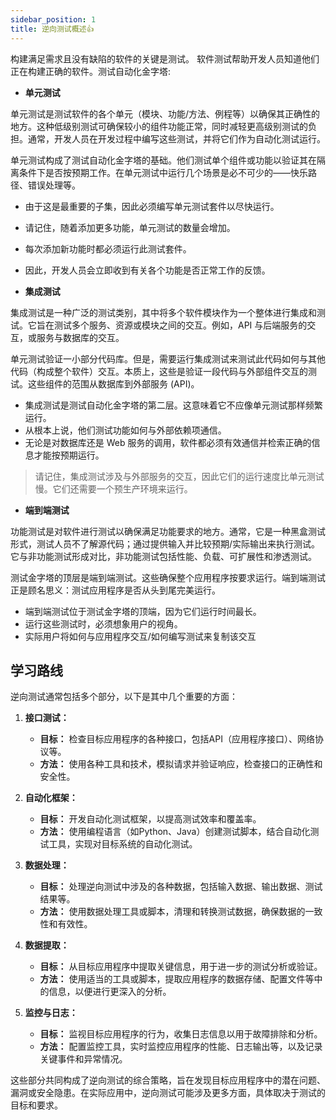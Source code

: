 ```yaml
---
sidebar_position: 1
title: 逆向测试概述👍
---
```


构建满足需求且没有缺陷的软件的关键是测试。
软件测试帮助开发人员知道他们正在构建正确的软件。测试自动化金字塔:

- **单元测试**

单元测试是测试软件的各个单元（模块、功能/方法、例程等）以确保其正确性的地方。这种低级别测试可确保较小的组件功能正常，同时减轻更高级别测试的负担。通常，开发人员在开发过程中编写这些测试，并将它们作为自动化测试运行。

单元测试构成了测试自动化金字塔的基础。他们测试单个组件或功能以验证其在隔离条件下是否按预期工作。在单元测试中运行几个场景是必不可少的——快乐路径、错误处理等。

- 由于这是最重要的子集，因此必须编写单元测试套件以尽快运行。
- 请记住，随着添加更多功能，单元测试的数量会增加。
- 每次添加新功能时都必须运行此测试套件。
- 因此，开发人员会立即收到有关各个功能是否正常工作的反馈。

- **集成测试**

集成测试是一种广泛的测试类别，其中将多个软件模块作为一个整体进行集成和测试。它旨在测试多个服务、资源或模块之间的交互。例如，API 与后端服务的交互，或服务与数据库的交互。

单元测试验证一小部分代码库。但是，需要运行集成测试来测试此代码如何与其他代码（构成整个软件）交互。本质上，这些是验证一段代码与外部组件交互的测试。这些组件的范围从数据库到外部服务 (API)。

- 集成测试是测试自动化金字塔的第二层。这意味着它不应像单元测试那样频繁运行。
- 从根本上说，他们测试功能如何与外部依赖项通信。
- 无论是对数据库还是 Web 服务的调用，软件都必须有效通信并检索正确的信息才能按预期运行。

>请记住，集成测试涉及与外部服务的交互，因此它们的运行速度比单元测试慢。它们还需要一个预生产环境来运行。

- **端到端测试**

功能测试是对软件进行测试以确保满足功能要求的地方。通常，它是一种黑盒测试形式，测试人员不了解源代码；通过提供输入并比较预期/实际输出来执行测试。它与非功能测试形成对比，非功能测试包括性能、负载、可扩展性和渗透测试。

测试金字塔的顶层是端到端测试。这些确保整个应用程序按要求运行。端到端测试正是顾名思义：测试应用程序是否从头到尾完美运行。

- 端到端测试位于测试金字塔的顶端，因为它们运行时间最长。
- 运行这些测试时，必须想象用户的视角。
- 实际用户将如何与应用程序交互/如何编写测试来复制该交互

## 学习路线

逆向测试通常包括多个部分，以下是其中几个重要的方面：

1. **接口测试：**
   - **目标：** 检查目标应用程序的各种接口，包括API（应用程序接口）、网络协议等。
   - **方法：** 使用各种工具和技术，模拟请求并验证响应，检查接口的正确性和安全性。

2. **自动化框架：**
   - **目标：** 开发自动化测试框架，以提高测试效率和覆盖率。
   - **方法：** 使用编程语言（如Python、Java）创建测试脚本，结合自动化测试工具，实现对目标系统的自动化测试。

3. **数据处理：**
   - **目标：** 处理逆向测试中涉及的各种数据，包括输入数据、输出数据、测试结果等。
   - **方法：** 使用数据处理工具或脚本，清理和转换测试数据，确保数据的一致性和有效性。

4. **数据提取：**
   - **目标：** 从目标应用程序中提取关键信息，用于进一步的测试分析或验证。
   - **方法：** 使用适当的工具或脚本，提取应用程序的数据存储、配置文件等中的信息，以便进行更深入的分析。

5. **监控与日志：**
   - **目标：** 监视目标应用程序的行为，收集日志信息以用于故障排除和分析。
   - **方法：** 配置监控工具，实时监控应用程序的性能、日志输出等，以及记录关键事件和异常情况。

这些部分共同构成了逆向测试的综合策略，旨在发现目标应用程序中的潜在问题、漏洞或安全隐患。在实际应用中，逆向测试可能涉及更多方面，具体取决于测试的目标和要求。